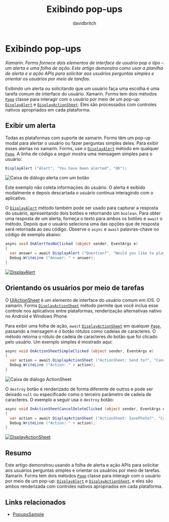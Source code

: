 ﻿---
title: Exibindo pop-ups
description: Xamarin. Forms fornece dois elementos de interface de usuário pop o tipo – um alerta e uma folha de ação. Este artigo demonstra como usar a planilha de alerta e a ação APIs para solicitar aos usuários perguntas simples e orientar os usuários por meio de tarefas.
ms.prod: xamarin
ms.assetid: 46AB0D5E-0025-4A8A-9D00-3E66C3D0BA2E
ms.technology: xamarin-forms
author: davidbritch
ms.author: dabritch
ms.date: 12/01/2017
ms.openlocfilehash: 2e0a5ff433de034da0170e3aa9a19ab50ddc3cb6
ms.sourcegitcommit: 945df041e2180cb20af08b83cc703ecd1aedc6b0
ms.translationtype: MT
ms.contentlocale: pt-BR
ms.lasthandoff: 04/04/2018
---
# <a name="displaying-pop-ups"></a>Exibindo pop-ups

_Xamarin. Forms fornece dois elementos de interface de usuário pop o tipo – um alerta e uma folha de ação. Este artigo demonstra como usar a planilha de alerta e a ação APIs para solicitar aos usuários perguntas simples e orientar os usuários por meio de tarefas._

Exibindo um alerta ou solicitando que um usuário faça uma escolha é uma tarefa comum de interface do usuário. Xamarin. Forms tem dois métodos [`Page`](https://developer.xamarin.com/api/type/Xamarin.Forms.Page/) classe para interagir com o usuário por meio de um pop-up: [`DisplayAlert`](https://developer.xamarin.com/api/member/Xamarin.Forms.Page.DisplayAlert(System.String,System.String,System.String)/) e [`DisplayActionSheet`](https://developer.xamarin.com/api/member/Xamarin.Forms.Page.DisplayActionSheet(System.String,System.String,System.String,System.String[])/). Eles são processados com controles nativos apropriados em cada plataforma.

## <a name="displaying-an-alert"></a>Exibir um alerta

Todas as plataformas com suporte de xamarin. Forms têm um pop-up modal para alertar o usuário ou fazer perguntas simples deles. Para exibir esses alertas no xamarin. Forms, use o [`DisplayAlert`](https://developer.xamarin.com/api/member/Xamarin.Forms.Page.DisplayAlert(System.String,System.String,System.String)/) método em qualquer [`Page`](https://developer.xamarin.com/api/type/Xamarin.Forms.Page/). A linha de código a seguir mostra uma mensagem simples para o usuário:

```csharp
DisplayAlert ("Alert", "You have been alerted", "OK");
```

![](pop-ups-images/alert.png "Caixa de diálogo alerta com um botão")

Este exemplo não coleta informações do usuário. O alerta é exibido modalmente e depois descartada o usuário continua interagindo com o aplicativo.

O [`DisplayAlert`](https://developer.xamarin.com/api/member/Xamarin.Forms.Page.DisplayAlert(System.String,System.String,System.String)/) método também pode ser usado para capturar a resposta do usuário, apresentando dois botões e retornando um `boolean`. Para obter uma resposta de um alerta, forneça o texto para ambos os botões e `await` o método. Depois que o usuário seleciona uma das opções que de resposta será retornada ao seu código. Observe o `async` e `await` palavras-chave no código de exemplo abaixo:

```csharp
async void OnAlertYesNoClicked (object sender, EventArgs e)
{
  var answer = await DisplayAlert ("Question?", "Would you like to play a game", "Yes", "No");
  Debug.WriteLine ("Answer: " + answer);
}
```

[![DisplayAlert](pop-ups-images/alert2-sml.png "caixa de diálogo com dois botões de alerta")](pop-ups-images/alert2.png#lightbox "caixa de diálogo com dois botões de alerta")

## <a name="guiding-users-through-tasks"></a>Orientando os usuários por meio de tarefas

O [UIActionSheet](https://developer.apple.com/library/ios/documentation/uikit/reference/uiactionsheet_class/Reference/Reference.html) é um elemento de interface do usuário comum em iOS. O xamarin. Forms [`DisplayActionSheet`](https://developer.xamarin.com/api/member/Xamarin.Forms.Page.DisplayActionSheet(System.String,System.String,System.String,System.String[])/) método permite que você inclua esse controle nos aplicativos entre plataformas, renderização alternativas nativo no Android e Windows Phone.

Para exibir uma folha de ação, `await` [`DisplayActionSheet`](https://developer.xamarin.com/api/member/Xamarin.Forms.Page.DisplayActionSheet(System.String,System.String,System.String,System.String[])/) em qualquer [`Page`](https://developer.xamarin.com/api/type/Xamarin.Forms.Page/), passando a mensagem e o botão rótulos como cadeias de caracteres. O método retorna o rótulo de cadeia de caracteres do botão que foi clicado pelo usuário. Um exemplo simples é mostrado aqui:

```csharp
async void OnActionSheetSimpleClicked (object sender, EventArgs e)
{
  var action = await DisplayActionSheet ("ActionSheet: Send to?", "Cancel", null, "Email", "Twitter", "Facebook");
  Debug.WriteLine ("Action: " + action);
}
```

![](pop-ups-images/action.png "Caixa de diálogo ActionSheet")

O `destroy` botão é renderizado de forma diferente de outros e pode ser deixado `null` ou especificado como o terceiro parâmetro de cadeia de caracteres. O exemplo a seguir usa o `destroy` botão:

```csharp
async void OnActionSheetCancelDeleteClicked (object sender, EventArgs e)
{
  var action = await DisplayActionSheet ("ActionSheet: SavePhoto?", "Cancel", "Delete", "Photo Roll", "Email");
  Debug.WriteLine ("Action: " + action);
}
```

[![DisplayActionSheet](pop-ups-images/action2-sml.png "caixa de diálogo de folha de ação com o botão de destruição")](pop-ups-images/action2.png#lightbox "caixa de diálogo de folha de ação com o botão de destruição")

## <a name="summary"></a>Resumo

Este artigo demonstrou usando a folha de alerta e ação APIs para solicitar aos usuários perguntas simples e orientar os usuários por meio de tarefas. Xamarin. Forms tem dois métodos [`Page`](https://developer.xamarin.com/api/type/Xamarin.Forms.Page/) classe para interagir com o usuário por meio de um pop-up: [`DisplayAlert`](https://developer.xamarin.com/api/member/Xamarin.Forms.Page.DisplayAlert(System.String,System.String,System.String)/) e [`DisplayActionSheet`](https://developer.xamarin.com/api/member/Xamarin.Forms.Page.DisplayActionSheet(System.String,System.String,System.String,System.String[])/), e eles são ambos renderizada com controles nativos apropriados em cada plataforma.



## <a name="related-links"></a>Links relacionados

- [PopupsSample](https://developer.xamarin.com/samples/xamarin-forms/Navigation/Pop-ups/)
